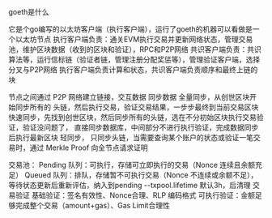 

 goeth是什么
 
它是个go编写的以太坊客户端（执行客户端），运行了goeth的机器可以看做是一个以太坊节点
执行客户端负责：通关EVM执行交易并更新网络状态，管理交易池，维护区块数据（收到的区块和验证），RPC和P2P网络
共识客户端负责：共识算法等，运行信标链（验证者链，管理注册分配奖惩等），管理验证客户端，选择分叉与P2P网络
执行客户端负责计算和状态，共识客户端负责顺序和最终上链的块

节点之间通过 P2P 网络建立链接，交互数据
同步数据
全量同步，从创世区块开始同步所有的 头链，然后执行交易，验证交易结果，一步步最终到当前交易区块
快速同步，先找到创世区块，然后同步所有的头链，选在不分初始区块执行交易验证，验证没问题了，
直接同步数据库，中间部分不进行执行验证，完成数据同步后执行最新区块
轻同步， 只同步头链，当需要查询某个账户的状态或验证一笔交易时，通过 Merkle Proof 向全节点请求证明

交易池：
Pending 队列：可执行，存储可立即执行的交易（Nonce 连续且余额充足）
Queued 队列：排队，存储暂不可执行交易（Nonce 不连续或余额不足），等待状态更新后重新评估，纳入到pending
--txpool.lifetime 默认3h，后清理
交易验证
基础验证：签名有效性、Nonce合理、RLP 编码格式
可执行验证：金额足够完成整个交易（amount+gas）、Gas Limit合理性